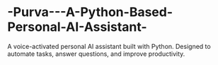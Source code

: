 # -Purva---A-Python-Based-Personal-AI-Assistant-
A voice-activated personal AI assistant built with Python. Designed to automate tasks, answer questions, and improve productivity.
